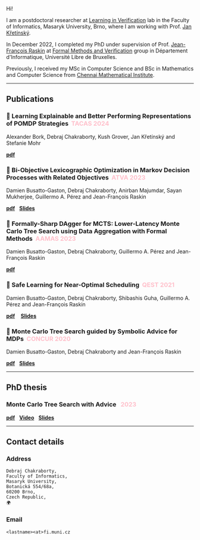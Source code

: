 Hi!

I am a postdoctoral researcher at [Learning in Verification](https://live-lab.fi.muni.cz/) lab in the Faculty of Informatics, Masaryk University, Brno, where I am working with Prof. [Jan Křetínský](https://www7.in.tum.de/~kretinsk/).

In December 2022, I completed my PhD under supervision of Prof. [Jean-François Raskin](http://di.ulb.ac.be/verif/jfr/) at [Formal Methods and Verification](http://di.ulb.ac.be/verif/) group in Département d'Informatique, Université Libre de Bruxelles.

Previously, I received my MSc in Computer Science and BSc in Mathematics and Computer Science from [Chennai Mathematical Institute](https://www.cmi.ac.in/).

---

## Publications

### 📄 Learning Explainable and Better Performing Representations of POMDP Strategies &nbsp;<span style="color:pink">TACAS 2024</span> 
Alexander Bork, Debraj Chakraborty, Kush Grover, Jan Křetínský and Stefanie Mohr

[**pdf**](https://arxiv.org/pdf/2401.07656.pdf)

### 📄 Bi-Objective Lexicographic Optimization in Markov Decision Processes with Related Objectives &nbsp;<span style="color:pink">ATVA 2023</span> 
Damien Busatto-Gaston, Debraj Chakraborty, Anirban Majumdar, Sayan Mukherjee, Guillermo A. Pérez and Jean-François Raskin

[**pdf**](files/papers/Bi-objective-optimization.pdf)
&nbsp;&nbsp;[**Slides**](files/Slides/ATVA23.pdf)


### 📄 Formally-Sharp DAgger for MCTS: Lower-Latency Monte Carlo Tree Search using Data Aggregation with Formal Methods &nbsp;<span style="color:pink">AAMAS 2023</span> 
Damien Busatto-Gaston, Debraj Chakraborty, Guillermo A. Pérez and Jean-François Raskin

[**pdf**](files/papers/Formally-Sharp-DAgger-MCTS.pdf)

<!-- [**pdf**](https://dl.acm.org/doi/pdf/10.5555/3545946.3598783) -->


<!-- [``pdf``](https://arxiv.org/pdf/2005.09253.pdf)
&nbsp;&nbsp;[``Video``](https://di.ulb.ac.be/verif/debraj/files/QEST21_talk.mp4)
&nbsp;&nbsp;[``Slides``](https://di.ulb.ac.be/verif/debraj/files/QEST21_slides.pdf) -->

### 📄 Safe Learning for Near-Optimal Scheduling &nbsp;<span style="color:pink">QEST 2021</span>
Damien Busatto-Gaston, Debraj Chakraborty, Shibashis Guha, Guillermo A. Pérez and Jean-François Raskin

[**pdf**](https://arxiv.org/pdf/2005.09253.pdf)
&nbsp;&nbsp;
[**Slides**](files/Slides/QEST21.pdf)

### 📄 Monte Carlo Tree Search guided by Symbolic Advice for MDPs &nbsp;<span style="color:pink">CONCUR 2020</span>
Damien Busatto-Gaston, Debraj Chakraborty and Jean-François Raskin

[**pdf**](https://arxiv.org/pdf/2006.04712.pdf)
&nbsp;&nbsp;[**Slides**](files/Slides/DefencePublic.pdf)

---

## PhD thesis

### Monte Carlo Tree Search with Advice &nbsp;&nbsp;<span style="color:pink">2023</span> 
[**pdf**](files/thesis_CHAKRABORTY.pdf)
&nbsp;&nbsp;[**Video**](https://youtu.be/c3UHVat-0_4)
&nbsp;&nbsp;[**Slides**](files/Slides/DefencePublic.pdf)




<!-- 
||
| :---        |    :----:   |
| **Formally-Sharp DAgger for MCTS: Lower-Latency Monte Carlo Tree Search using Data Aggregation with Formal Methods**<br/>Damien Busatto-Gaston, Debraj Chakraborty, Shibashis Guha, Guillermo A. Pérez and Jean-François Raskin| QEST, 2021 |
| **Safe Learning for Near Optimal Scheduling**<br/>Damien Busatto-Gaston, Debraj Chakraborty, Shibashis Guha, Guillermo A. Pérez and Jean-François Raskin| QEST, 2021 |
||[[pdf]](https://arxiv.org/pdf/2005.09253.pdf)[[Video]](https://di.ulb.ac.be/verif/debraj/files/QEST21_talk.mp4)<br/>[[Slides]](https://di.ulb.ac.be/verif/debraj/files/QEST21_slides.pdf)|
| **Monte Carlo Tree Search guided by Symbolic Advice for MDPs**<br/>Damien Busatto-Gaston, Debraj Chakraborty and Jean-François Raskin| CONCUR, 2020 |
||[[pdf]](https://drops.dagstuhl.de/opus/volltexte/2020/12852/pdf/LIPIcs-CONCUR-2020-40.pdf)<br/>[[Video]](https://di.ulb.ac.be/verif/debraj/files/CONCUR20_talk.mp4)<br/>[[Slides]](https://di.ulb.ac.be/verif/debraj/files/CONCUR20_slides.pdf)<br/>[[More]](https://di.ulb.ac.be/verif/debraj/pacman/)| -->

---

<!-- ## Talk(s)

||
| :---        |    :----:   |
| **Monte Carlo Tree Search guided by Symbolic Advice for MDPs**|Highlights,2020|
|[[Video]](https://di.ulb.ac.be/verif/debraj/files/Highlights20_talk.mp4) [[Poster]](https://di.ulb.ac.be/verif/debraj/files/Highlights20_poster.pdf) [[Slides]](https://di.ulb.ac.be/verif/debraj/files/Highlights20_slides.pdf)|

---

## Teaching

|I am/was a teaching assistant for the following courses. Course materials can be found on [Université Virtuelle](https://uv.ulb.ac.be/).|
| :--------------------------|    ---:   |
|INFO-F412 - Formal verification of computer systems |2020-2021|
|INFO-F410 - Embedded systems design |2020-2021|
|INFO-F408 - Computability and complexity |2019-2020|

--- -->

## Contact details

### Address

```
Debraj Chakraborty,
Faculty of Informatics,
Masaryk University,
Botanická 554/68a, 
60200 Brno,
Czech Republic,
🌍
```

### Email

```
<lastname><at>fi.muni.cz
```
